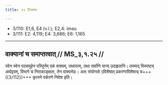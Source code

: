 ```yaml
---
title: २२ टिप्पण्यः

---
```

- 3/110: E1,6, E4 (v.l.); E2,4: imau
- 3/111: E2: 4,119; E4: 3,686; E6: 1,165

____________________________________________


## वाक्यानां च समाप्तत्वात् // MS_३,१.२५ //

स्वेन स्वेन पदसमूहेन परिपूर्णम् एकं वाक्यम्, तथापरम्, तथा सर्वाणि यान्य् उदाहृतानि। तस्माद् विस्पष्टम् अर्थद्वयम्, विभागे च निराकाङ्क्षता, तेन वाक्यभेदः। अतः संयोगतो ऽविशेषात् प्रकरणाविशेषाच् च+++({3/112})+++ कृत्स्ने पर्करणे निवेश इति।
